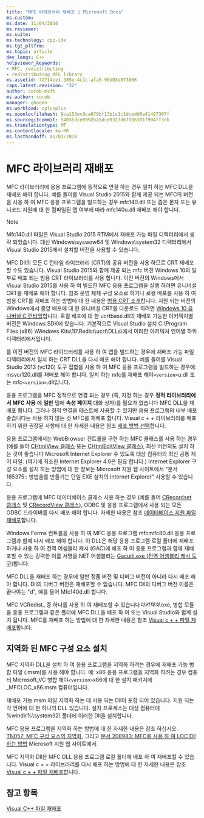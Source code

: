 ```yaml
---
title: "MFC 라이브러리 재배포 | Microsoft Docs"
ms.custom: 
ms.date: 11/04/2016
ms.reviewer: 
ms.suite: 
ms.technology: cpp-ide
ms.tgt_pltfrm: 
ms.topic: article
dev_langs: C++
helpviewer_keywords:
- MFC, redistributing
- redistributing MFC library
ms.assetid: 72714ce1-385e-4c1c-afa5-96b03e873866
caps.latest.revision: "32"
author: corob-msft
ms.author: corob
manager: ghogen
ms.workload: cplusplus
ms.openlocfilehash: 9ca153ec9ca079bf13b1c1c1dcedd6e41497307f
ms.sourcegitcommit: 54035dce0992ba5dce0323d67f86301f994ff3db
ms.translationtype: MT
ms.contentlocale: ko-KR
ms.lasthandoff: 01/03/2018
---
```

# <a name="redistributing-the-mfc-library"></a>MFC 라이브러리 재배포
MFC 라이브러리에 응용 프로그램에 동적으로 연결 하는 경우 일치 하는 MFC DLL을 재배포 해야 합니다. 예를 들어를 Visual Studio 2015와 함께 제공 되는 MFC의 버전을 사용 하 여 MFC 응용 프로그램을 빌드하는 경우 mfc140.dll 또는 좁은 문자 또는 유니코드 지원에 대 한 컴파일된 앱 여부에 따라 mfc140u.dll 재배포 해야 합니다.  
  
> [!NOTE]
>  Mfc140.dll 파일은 Visual Studio 2015 RTM에서 재배포 가능 파일 디렉터리에서 생략 되었습니다. 대신 Windows\syswow64 및 Windows\system32 디렉터리에서 Visual Studio 2015에서 설치할 버전을 사용할 수 있습니다.  
  
 MFC Dll의 모든 C 런타임 라이브러리 (CRT)의 공유 버전을 사용 하므로 CRT 재배포 할 수도 있습니다. Visual Studio 2015와 함께 제공 되는 mfc 버전 Windows 10의 일부로 배포 되는 범용 CRT 라이브러리를 사용 합니다. 이전 버전의 Windows에서 Visual Studio 2015를 사용 하 여 빌드한 MFC 응용 프로그램을 실행 하려면 유니버설 CRT를 재배포 해야 합니다. 참조 운영 체제 구성 요소로 하거나 로컬 배포를 사용 하 여 범용 CRT를 재배포 하는 방법에 대 한 내용은 [범용 CRT 소개](http://go.microsoft.com/fwlink/p/?linkid=617977)합니다. 지원 되는 버전의 Windows에서 중앙 배포에 대 한 유니버설 CRT를 다운로드 하려면 [Windows 10 유니버설 C 런타임](http://go.microsoft.com/fwlink/p/?LinkId=619489)합니다. 로컬 배포에 대 한 ucrtbase.dll의 재배포 가능한 아키텍처별 버전은 Windows SDK에 있습니다. 기본적으로 Visual Studio 설치 C:\Program Files (x86) \Windows Kits\10\Redist\ucrt\DLLs\에서 이러한 아키텍처 언어별 하위 디렉터리에서입니다.  
  
 를 이전 버전의 MFC 라이브러리를 사용 하 여 앱을 빌드하는 경우에 재배포 가능 파일 디렉터리에서 일치 하는 CRT DLL을 다시 배포 해야 합니다. 예를 들어를 Visual Studio 2013 (vc120) 도구 집합을 사용 하 여 MFC 응용 프로그램을 빌드하는 경우에: msvcr120.dll를 재배포 해야 합니다. 일치 하는 mfc를 재배포 해야`<version>`u.dll 또는 mfc`<version>`.dll입니다.  
  
 응용 프로그램을 MFC 정적으로 연결 되는 경우 (즉, 지정 하는 경우 **정적 라이브러리에서 MFC 사용** 에 **일반** 탭에 **속성 페이지** 대화 상자)를 필요가 없습니다 MFC DLL을 재배포 합니다. 그러나 정적 연결을 테스트에 사용할 수 있지만 응용 프로그램의 내부 배포 좋습니다는 사용 하지 않는 것 MFC를 재배포 합니다. Visual c + + 라이브러리를 배포 하기 위한 권장된 사항에 대 한 자세한 내용은 참조 [배포 방법 선택](../ide/choosing-a-deployment-method.md)합니다.  
  
 응용 프로그램에서는 WebBrowser 컨트롤을 구현 하는 MFC 클래스를 사용 하는 경우 (예를 들어 [CHtmlView 클래스](../mfc/reference/chtmlview-class.md) 또는 [CHtmlEditView 클래스](../mfc/reference/chtmleditview-class.md)), 최신 버전의도 설치 하는 것이 좋습니다 Microsoft Internet Explorer 수 있도록 대상 컴퓨터의 최신 공통 제어 파일. (여기에 최소한 Internet Explorer 4.0은 필요 합니다.) Internet Explorer 구성 요소를 설치 하는 방법에 대 한 정보는 Microsoft 지원 웹 사이트에서 "문서 185375:: 방법을를 만들기는 단일 EXE 설치의 Internet Explorer" 사용할 수 있습니다.  
  
 응용 프로그램에 MFC 데이터베이스 클래스 사용 하는 경우 (예를 들어 [CRecordset 클래스](../mfc/reference/crecordset-class.md) 및 [CRecordView 클래스](../mfc/reference/crecordview-class.md)), ODBC 및 응용 프로그램에서 사용 되는 모든 ODBC 드라이버를 다시 배포 해야 합니다. 자세한 내용은 참조 [데이터베이스 지원 파일 재배포](../ide/redistributing-database-support-files.md)합니다.  
  
 Windows Forms 컨트롤을 사용 하 여 MFC 응용 프로그램 mfcmifc80.dll 응용 프로그램과 함께 다시 배포 해야 합니다. 이 DLL은 해당 응용 프로그램 로컬 폴더에 재배포 하거나 사용 하 여 전역 어셈블리 캐시 (GAC)에 배포 하 여 응용 프로그램과 함께 재배포할 수 있는 강력한 이름 서명을.NET 어셈블리는 [Gacutil.exe (전역 어셈블리 캐시 도구)](/dotnet/framework/tools/gacutil-exe-gac-tool)합니다.  
  
 MFC DLL을 재배포 하는 경우에 일반 정품 버전 및 디버그 버전이 아니라 다시 배포 해야 합니다. Dll의 디버그 버전은 재배포할 수 없습니다. MFC Dll의 디버그 버전 이름은 끝나야는 "d", 예를 들어 Mfc140d.dll 합니다.  
  
 MFC VCRedist_ 중 하나를 사용 하 여 재배포할 수 있습니다*아키텍처*.exe, 병합 모듈을 응용 프로그램과 같은 폴더에 MFC DLL을 배포 하 여 또는 Visual Studio와 함께 설치 됩니다. MFC를 재배포 하는 방법에 대 한 자세한 내용은 참조 [Visual c + + 파일 재배포](../ide/redistributing-visual-cpp-files.md)합니다.  
  
## <a name="installation-of-localized-mfc-components"></a>지역화 된 MFC 구성 요소 설치  
 MFC 지역화 DLL을 설치 하 여 응용 프로그램을 지역화 하려는 경우에 재배포 가능 병합 파일 (.msm)를 사용 해야 합니다. 예: x86 응용 프로그램을 지역화 하려는 경우 컴퓨터 Microsoft_VC 병합 해야`<version>`x86에 대 한 설치 패키지에 _MFCLOC_x86.msm 컴퓨터입니다.  
  
 재배포 가능.msm 파일 지역화 하는 데 사용 되는 Dll이 포함 되어 있습니다. 지원 되는 각 언어에 대 한 하나의 DLL 있습니다. 설치 프로세스는 대상 컴퓨터에 %windir%\system32\ 폴더에 이러한 Dll을 설치합니다.  
  
 MFC 응용 프로그램을 지역화 하는 방법에 대 한 자세한 내용은 참조 하십시오. [TN057: MFC 구성 요소의 지역화](../mfc/tn057-localization-of-mfc-components.md), 그리고 [문서 208983: MFC를 사용 하 여 LOC Dll 하는 방법](http://go.microsoft.com/fwlink/p/?linkid=198025) Microsoft 지원 웹 사이트에서.  
  
 MFC 지역화 Dll은 MFC DLL 응용 프로그램 로컬 폴더에 배포 하 여 재배포할 수 있습니다. Visual c + + 라이브러리를 다시 배포 하는 방법에 대 한 자세한 내용은 참조 [Visual c + + 파일 재배포](../ide/redistributing-visual-cpp-files.md)합니다.  
  
## <a name="see-also"></a>참고 항목  
 [Visual C++ 파일 재배포](../ide/redistributing-visual-cpp-files.md)